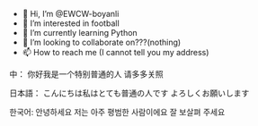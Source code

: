 - 👋 Hi, I’m @EWCW-boyanli
- 👀 I’m interested in football
- 🌱 I’m currently learning Python
- 💞️ I’m looking to collaborate on???(nothing)
- 📫 How to reach me (I cannot tell you my address)

中：
你好我是一个特别普通的人
请多多关照

日本語：
こんにちは私はとても普通の人です
よろしくお願いします

한국어: 
안녕하세요 저는 아주 평범한 사람이에요 
잘 보살펴 주세요
